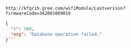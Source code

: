 `http://kfgrih.gree.com/wifiModule/Lastversion?firmwareCode=362001069019`

```json
{
  "r": 500,
  "msg": "Database operation failed."
}```